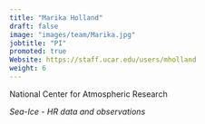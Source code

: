 ```yaml
---
title: "Marika Holland"
draft: false
image: "images/team/Marika.jpg"
jobtitle: "PI"
promoted: true
Website: https://staff.ucar.edu/users/mholland
weight: 6
---
```



National Center for Atmospheric Research

*Sea-Ice - HR data and observations*


